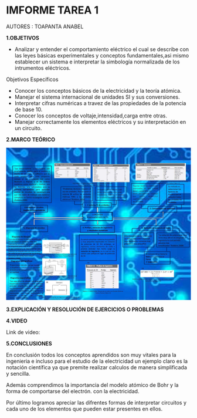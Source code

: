 # IMFORME TAREA 1

AUTORES : TOAPANTA ANABEL


**1.OBJETIVOS**

* Analizar y entender el comportamiento eléctrico el cual se describe
con las leyes básicas experimentales y conceptos fundamentales,asi 
mismo establecer un sistema e interpretar la simbología normalizada 
de los intrumentos eléctricos.

Objetivos Específicos

* Conocer los conceptos básicos de la electricidad y la teoría atómica.
* Manejar el sistema internacional de unidades SI y sus conversiones.
* Interpretar cifras numéricas a travez de las propiedades de la potencia de base 10.
* Conocer los conceptos de voltaje,intensidad,carga entre otras.
* Manejar correctamente los elementos eléctricos y su interpretación en un circuito.

**2.MARCO TEÓRICO**

![](https://github.com/Anabeltoapanta/Tarea1/blob/main/cuadrp1.jpg)


**3.EXPLICACIÓN Y RESOLUCIÓN DE EJERCICIOS O PROBLEMAS**


**4.VIDEO**

Link de video:

**5.CONCLUSIONES**

En conclusión todos los conceptos aprendidos son muy vitales para la ingenieria e incluso para 
el estudio de la electricidad un ejemplo claro es la notación científica ya que premite realizar 
calculos de manera simplificada y sencilla. 

Además comprendimos la importancia del modelo atómico de Bohr y la forma de comportarse del electrón.
con la electricidad.

Por último logramos apreciar las  difrentes formas de interpretar circuitos y cada uno de los elementos
que pueden estar presentes en ellos.







